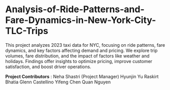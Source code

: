 # Analysis-of-Ride-Patterns-and-Fare-Dynamics-in-New-York-City-TLC-Trips
This project analyzes 2023 taxi data for NYC, focusing on ride patterns, fare dynamics, and key factors affecting demand and pricing. We explore trip volumes, fare distribution, and the impact of factors like weather and holidays. Findings offer insights to optimize pricing, improve customer satisfaction, and boost driver operations.


**Project Contributors** :
Neha Shastri (Project Manager)
Hyunjin Yu
Raskirt Bhatia
Glenn Castellino
Yifeng Chen
Quan Nguyen
